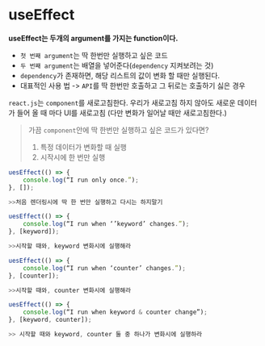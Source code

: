 useEffect
===

**useEffect는 두개의 argument를 가지는 function이다.**
- `첫 번째 argument`는 딱 한번만 실행하고 싶은 코드
- `두 번째 argument`는  배열을 넣어준다(`dependency` 지켜보려는 것)
- `dependency`가 존재하면, 해당 리스트의 값이 변화 할 때만 실행된다.
- 대표적인 사용 법 -> `API`를 딱 한번만 호출하고 그 뒤로는 호출하기 싫은 경우

`react.js`는 `component`를 새로고침한다.
우리가 새로고침 하지 않아도 새로운 데이터가 들어 올 때 마다 UI를 새로고침 (다만 변화가 일어날 때만 새로고침한다.)

>가끔 `component`안에 딱 한번만 실행하고 싶은 코드가 있다면?
>
>1. 특정 데이터가 변화할 때 실행
>2. 시작시에 한 번만 실행

```js
uesEffect(() => {
    console.log(“I run only once.”);
}, []);

>>처음 렌더링시에 딱 한 번만 실행하고 다시는 하지말기

```
```js
uesEffect(() => {
    console.log(“I run when ‘’keyword’ changes.”);
}, [keyword]);

>>시작할 때와, keyword 변화시에 실행해라

```
```js
uesEffect(() => {
    console.log(“I run when ‘counter’ changes.”);
}, [counter]);

>>시작할 때와, counter 변화시에 실행해라

```
```js
uesEffect(() => {
    console.log(“I run when keyword & counter change”);
}, [keyword, counter]);

>> 시작할 때와 keyword, counter 둘 중 하나가 변화시에 실행하라
```
